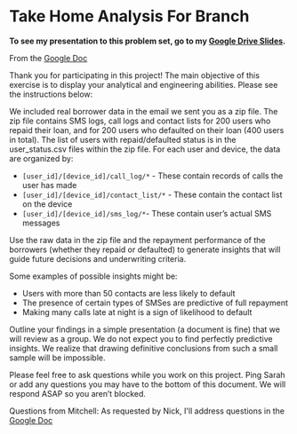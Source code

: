 # Take Home Analysis For Branch

**To see my presentation to this problem set, go to my [Google Drive Slides]().**

From the [Google Doc](https://docs.google.com/document/d/1khP_9ah_ENRO_f2onbuj8_nlFw_BZWClxZGfJKrQ0Xo)

Thank you for participating in this project! 
The main objective of this exercise is to display your analytical and engineering abilities. 
Please see the instructions below:

We included real borrower data in the email we sent you as a zip file. 
The zip file contains SMS logs, call logs and contact lists for 200 users who repaid their loan, and for 200 users who defaulted on their loan (400 users in total). 
The list of users with repaid/defaulted status is in the user_status.csv files within the zip file. For each user and device, the data are organized by:  

* `[user_id]/[device_id]/call_log/*` - These contain records of calls the user has made  
* `[user_id]/[device_id]/contact_list/*` - These contain the contact list on the device  
* `[user_id]/[device_id]/sms_log/*`- These contain user’s actual SMS messages

Use the raw data in the zip file and the repayment performance of the borrowers (whether they repaid or defaulted) 
to generate insights that will guide future decisions and underwriting criteria. 

Some examples of possible insights might be:  
* Users with more than 50 contacts are less likely to default
* The presence of certain types of SMSes are predictive of full repayment
* Making many calls late at night is a sign of likelihood to default

Outline your findings in a simple presentation (a document is fine) that we will review as a group. 
We do not expect you to find perfectly predictive insights. 
We realize that drawing definitive conclusions from such a small sample will be impossible.


Please feel free to ask questions while you work on this project. 
Ping Sarah or add any questions you may have to the bottom of this document. 
We will respond ASAP so you aren’t blocked.

Questions from Mitchell:
As requested by Nick, I'll address questions in the [Google Doc](https://docs.google.com/document/d/1khP_9ah_ENRO_f2onbuj8_nlFw_BZWClxZGfJKrQ0Xo)

